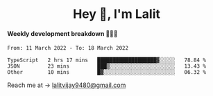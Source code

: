 <h1 align="center">Hey 👋, I'm Lalit</h1>

#### Weekly development breakdown 👨🏻‍💻
<!--START_SECTION:waka-->

```text
From: 11 March 2022 - To: 18 March 2022

TypeScript   2 hrs 17 mins   ███████████████████▓░░░░░   78.84 %
JSON         23 mins         ███▒░░░░░░░░░░░░░░░░░░░░░   13.43 %
Other        10 mins         █▓░░░░░░░░░░░░░░░░░░░░░░░   06.32 %
```

<!--END_SECTION:waka-->

Reach me at → lalitvijay9480@gmail.com
